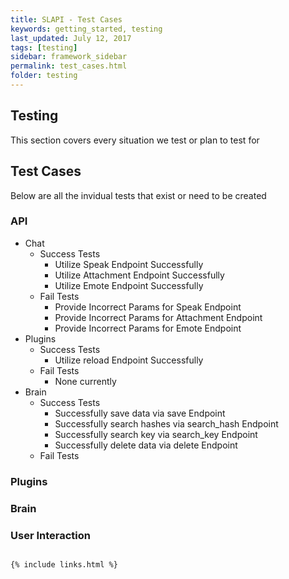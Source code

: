 ```yaml
---
title: SLAPI - Test Cases
keywords: getting_started, testing
last_updated: July 12, 2017
tags: [testing]
sidebar: framework_sidebar
permalink: test_cases.html
folder: testing
---
```


## Testing

This section covers every situation we test or plan to test for

## Test Cases

Below are all the invidual tests that exist or need to be created

### API
-   Chat
    -   Success Tests
        -   Utilize Speak Endpoint Successfully
        -   Utilize Attachment Endpoint Successfully
        -   Utilize Emote Endpoint Successfully
    -   Fail Tests
        -   Provide Incorrect Params for Speak Endpoint
        -   Provide Incorrect Params for Attachment Endpoint
        -   Provide Incorrect Params for Emote Endpoint
-   Plugins
    -   Success Tests
        -   Utilize reload Endpoint Successfully
    -   Fail Tests
        -   None currently
-   Brain
    -   Success Tests
        -   Successfully save data via save Endpoint
        -   Successfully search hashes via search_hash Endpoint
        -   Successfully search key via search_key Endpoint
        -   Successfully delete data via delete Endpoint
    -   Fail Tests

### Plugins

### Brain

### User Interaction


```

{% include links.html %}
